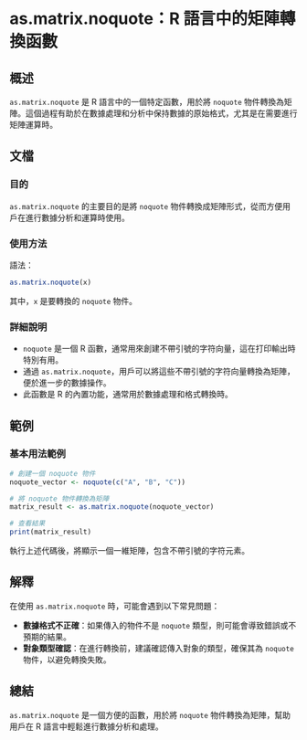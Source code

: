 <!--
Meta Description: # as.matrix.noquote：R 語言中的矩陣轉換函數 ## 概述 `as.matrix.noquote` 是 R 語言中的一個特定函數，用於將 `noquote` 物件轉換為矩陣。這個過程有助於在數據處理和分析中保持數據的原始格式，尤其是在需要進行矩陣運算時。 ## 文檔 ### 目的 ...
Meta Keywords: noquote, matrix, 物件轉換為矩陣, 用於將, noquote_vector
-->

# as.matrix.noquote：R 語言中的矩陣轉換函數

## 概述
`as.matrix.noquote` 是 R 語言中的一個特定函數，用於將 `noquote` 物件轉換為矩陣。這個過程有助於在數據處理和分析中保持數據的原始格式，尤其是在需要進行矩陣運算時。

## 文檔
### 目的
`as.matrix.noquote` 的主要目的是將 `noquote` 物件轉換成矩陣形式，從而方便用戶在進行數據分析和運算時使用。

### 使用方法
語法：
```R
as.matrix.noquote(x)
```
其中，`x` 是要轉換的 `noquote` 物件。

### 詳細說明
- `noquote` 是一個 R 函數，通常用來創建不帶引號的字符向量，這在打印輸出時特別有用。
- 通過 `as.matrix.noquote`，用戶可以將這些不帶引號的字符向量轉換為矩陣，便於進一步的數據操作。
- 此函數是 R 的內置功能，通常用於數據處理和格式轉換時。

## 範例
### 基本用法範例
```R
# 創建一個 noquote 物件
noquote_vector <- noquote(c("A", "B", "C"))

# 將 noquote 物件轉換為矩陣
matrix_result <- as.matrix.noquote(noquote_vector)

# 查看結果
print(matrix_result)
```
執行上述代碼後，將顯示一個一維矩陣，包含不帶引號的字符元素。

## 解釋
在使用 `as.matrix.noquote` 時，可能會遇到以下常見問題：
- **數據格式不正確**：如果傳入的物件不是 `noquote` 類型，則可能會導致錯誤或不預期的結果。
- **對象類型確認**：在進行轉換前，建議確認傳入對象的類型，確保其為 `noquote` 物件，以避免轉換失敗。

## 總結
`as.matrix.noquote` 是一個方便的函數，用於將 `noquote` 物件轉換為矩陣，幫助用戶在 R 語言中輕鬆進行數據分析和處理。